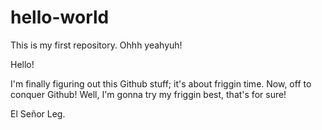 # hello-world
This is my first repository. Ohhh yeahyuh!

Hello!

I'm finally figuring out this Github stuff; it's about friggin time.
Now, off to conquer Github! Well, I'm gonna try my friggin best, that's for sure!

El Señor Leg.
